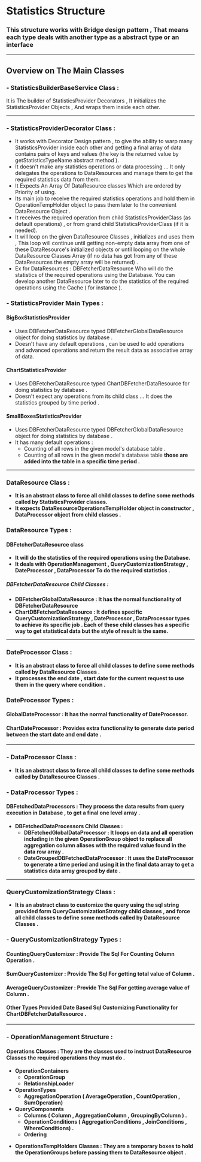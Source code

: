 # Statistics Structure

### This structure works with Bridge design pattern , That means each type deals with another type as a abstract type or an interface

<hr>

## Overview on The Main Classes

### - StatisticsBuilderBaseService Class :
It is The builder of StatisticsProvider Decorators , It initializes the StatisticsProvider Objects ,
And wraps them inside each other.

<hr>

### - StatisticsProviderDecorator Class :
- It works with Decorator Design pattern , to give the ability to warp many StatisticsProvider inside each other
  and getting a final array of data contains pairs of keys and values
  (the key is the returned value by getStatisticsTypeName abstract method ).
- It doesn't make any statistics operations or data processing ... It only delegates the operations to DataResources
  and manage them to get the required statistics data from them.
- It Expects An Array Of DataResource classes Which are ordered by Priority of using.
- Its main job to receive the required statistics operations and hold them in OperationTempHolder object
  to pass them later to the convenient DataResource Object .
- It receives the required operation from child StatisticsProviderClass (as default operations) , or from grand child StatisticsProviderClass (if it is needed).
- It will loop on the given DataResource Classes , initializes and uses them , This loop will continue until
  getting non-empty data array from one of these DataResource's initialized objects or until looping on the whole
  DataResource Classes Array (if no data has got from any of these DataResources the empty array will be returned) .
- Ex for DataResources : DBFetcherDataResource Who will do the statistics of the required operations using the Database.
  You can develop another DataResource later to do the statistics of the required operations using the Cache ( for instance ).

### - StatisticsProvider Main Types :
#### BigBoxStatisticsProvider
* Uses DBFetcherDataResource typed DBFetcherGlobalDataResource object for doing statistics by database .
* Doesn't have any default operations  , can be used to add operations and advanced operations and return the result data as associative array of data.

#### ChartStatisticsProvider
*  Uses DBFetcherDataResource typed ChartDBFetcherDataResource for doing statistics by database .
*  Doesn't expect any operations from its child class ... It does the statistics grouped by time period .

#### SmallBoxesStatisticsProvider
* Uses DBFetcherDataResource typed DBFetcherGlobalDataResource object for doing statistics by database .
* It has many default operations :
    - Counting of all rows in the given model's database table .
    - Counting of all rows in the given model's database table <b>those are added into the table in a specific time period <b>.

<hr>

### DataResource Class :
- It is an abstract class to force all child classes to define some methods called by StatisticsProvider classes.
- It expects DataResourceOperationsTempHolder object in constructor , DataProcessor object from child classes .

### DataResource Types :
#### DBFetcherDataResource class
- It will do the statistics of the required operations using the Database.
- It deals with OperationManagement , QueryCustomizationStrategy , DateProcessor , DataProcessor To do the required statistics .

##### DBFetcherDataResource Child Classes :
- DBFetcherGlobalDataResource : It has the normal functionality of DBFetcherDataResource
- ChartDBFetcherDataResource : It defines specific QueryCustomizationStrategy , DateProcessor , DataProcessor
  types to achieve its specific job .
Each of these child classes has a specific way to get statistical data but the style of result is the same.

<hr>

### DateProcessor Class :
- It is an abstract class to force all child classes to define some methods called by DataResource Classes .
- It processes the end date , start date for the current request to use them in the query where condition .

### DateProcessor Types :
#### GlobalDateProcessor : It has the normal functionality of DateProcessor.
#### ChartDateProcessor : Provides extra functionality to generate date period between the start date and end date .

<hr>

### - DataProcessor Class :
- It is an abstract class to force all child classes to define some methods called by DataResource Classes .

### - DataProcessor Types :
#### DBFetchedDataProcessors : They process the data results from query execution in Database , to get a final one level array .

* DBFetchedDataProcessors Child Classes :
    - DBFetchedGlobalDataProcessor : It loops on data and all operation including in the given OperationGroup object
      to replace all aggregation column aliases with the required value found in the data row array .
    - DateGroupedDBFetchedDataProcessor : It uses the DateProcessor to generate a time period and using it in the final data array to get a statistics data array grouped by date .

<hr> 

###  QueryCustomizationStrategy Class :
- It is an abstract class to customize the query using the sql string provided form QueryCustomizationStrategy child classes ,
  and force all child classes to define some methods called by DataResource Classes .

### - QueryCustomizationStrategy Types :
#### CountingQueryCustomizer : Provide The Sql For Counting Column Operation .
#### SumQueryCustomizer : Provide The Sql For getting total value of Column .
#### AverageQueryCustomizer : Provide The Sql For getting average value of Column .
####  Other Types Provided Date Based Sql Customizing Functionality for ChartDBFetcherDataResource .

<hr>

### - OperationManagement Structure :
#### Operations Classes : They are the classes used to instruct DataResource Classes the required operations they must do .
* OperationContainers
  - OperationGroup
  - RelationshipLoader
* OperationTypes
  - AggregationOperation ( AverageOperation , CountOperation , SumOperation)
* QueryComponents
  - Columns ( Column , AggregationColumn ,  GroupingByColumn ) .
  - OperationConditions ( AggregationConditions , JoinConditions  , WhereConditions) .
  - Ordering
  
- OperationsTempHolders Classes : They are a temporary boxes to hold the OperationGroups before passing them to DataResource object .
